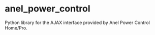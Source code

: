 anel_power_control
==================

Python library for the AJAX interface provided by Anel Power Control Home/Pro.
